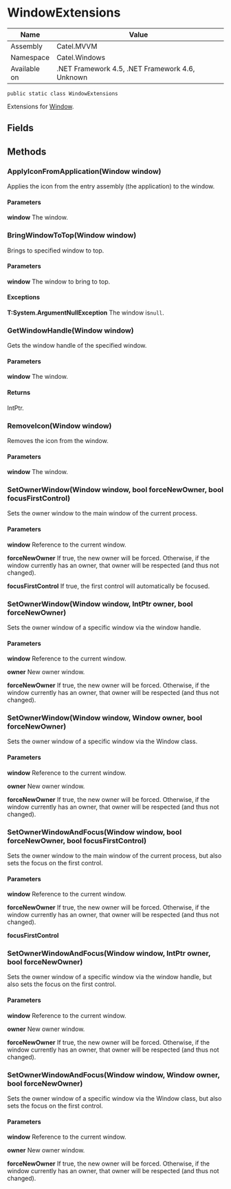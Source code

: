 

# WindowExtensions

Name|Value
---|---
Assembly|Catel.MVVM
Namespace|Catel.Windows
Available on|.NET Framework 4.5, .NET Framework 4.6, Unknown

```
public static class WindowExtensions
```

Extensions for [Window](#).



## Fields

## Methods

### ApplyIconFromApplication(Window window)

Applies the icon from the entry assembly (the application) to the window.

#### Parameters

**window**
The window.



### BringWindowToTop(Window window)

Brings to specified window to top.

#### Parameters

**window**
The window to bring to top.

#### Exceptions

**T:System.ArgumentNullException**
The window is`null`.



### GetWindowHandle(Window window)

Gets the window handle of the specified window.

#### Parameters

**window**
The window.

#### Returns

IntPtr.



### RemoveIcon(Window window)

Removes the icon from the window.

#### Parameters

**window**
The window.



### SetOwnerWindow(Window window, bool forceNewOwner, bool focusFirstControl)

Sets the owner window to the main window of the current process.

#### Parameters

**window**
Reference to the current window.

**forceNewOwner**
If true, the new owner will be forced. Otherwise, if the window currently has an owner, that owner will be respected (and thus not changed).

**focusFirstControl**
If true, the first control will automatically be focused.



### SetOwnerWindow(Window window, IntPtr owner, bool forceNewOwner)

Sets the owner window of a specific window via the window handle.

#### Parameters

**window**
Reference to the current window.

**owner**
New owner window.

**forceNewOwner**
If true, the new owner will be forced. Otherwise, if the window currently has an owner, that owner will be respected (and thus not changed).



### SetOwnerWindow(Window window, Window owner, bool forceNewOwner)

Sets the owner window of a specific window via the Window class.

#### Parameters

**window**
Reference to the current window.

**owner**
New owner window.

**forceNewOwner**
If true, the new owner will be forced. Otherwise, if the window currently has an owner, that owner will be respected (and thus not changed).



### SetOwnerWindowAndFocus(Window window, bool forceNewOwner, bool focusFirstControl)

Sets the owner window to the main window of the current process, but also sets the focus on the first control.

#### Parameters

**window**
Reference to the current window.

**forceNewOwner**
If true, the new owner will be forced. Otherwise, if the window currently has an owner, that owner will be respected (and thus not changed).

**focusFirstControl**



### SetOwnerWindowAndFocus(Window window, IntPtr owner, bool forceNewOwner)

Sets the owner window of a specific window via the window handle, but also sets the focus on the first control.

#### Parameters

**window**
Reference to the current window.

**owner**
New owner window.

**forceNewOwner**
If true, the new owner will be forced. Otherwise, if the window currently has an owner, that owner will be respected (and thus not changed).



### SetOwnerWindowAndFocus(Window window, Window owner, bool forceNewOwner)

Sets the owner window of a specific window via the Window class, but also sets the focus on the first control.

#### Parameters

**window**
Reference to the current window.

**owner**
New owner window.

**forceNewOwner**
If true, the new owner will be forced. Otherwise, if the window currently has an owner, that owner will be respected (and thus not changed).



